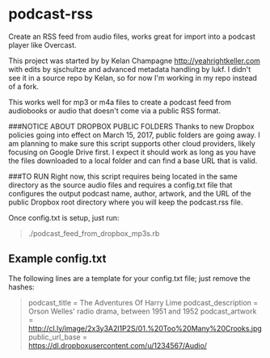 # podcast-rss
Create an RSS feed from audio files, works great for import into a podcast player like Overcast.

This project was started by by Kelan Champagne http://yeahrightkeller.com
with edits by sjschultze and advanced metadata handling by lukf. I didn't see it
in a source repo by Kelan, so for now I'm working in my repo instead of a fork.

This works well for mp3 or m4a files to create a podcast feed from audiobooks
or audio that doesn't come via a public RSS format.

###NOTICE ABOUT DROPBOX PUBLIC FOLDERS
Thanks to new Dropbox policies going into effect on March 15, 2017, public folders are going away. I am planning to make sure this script supports other cloud providers, likely focusing on Google Drive first. I expect it should work as long as you have the files downloaded to a local folder and can find a base URL that is valid.


###TO RUN
Right now, this script requires being located in the same directory as the
source audio files and requires a config.txt file that configures the
output podcast name, author, artwork, and the URL of the public Dropbox
root directory where you will keep the podcast.rss file.

Once config.txt is setup, just run:
>./podcast_feed_from_dropbox_mp3s.rb

## Example config.txt
The following lines are a template for your config.txt file; just remove the hashes:
>podcast_title = The Adventures Of Harry Lime
>podcast_description = Orson Welles' radio drama, between 1951 and 1952
>podcast_artwork = http://cl.ly/image/2x3y3A2l1P2S/01.%20Too%20Many%20Crooks.jpg
>public_url_base = https://dl.dropboxusercontent.com/u/1234567/Audio/
